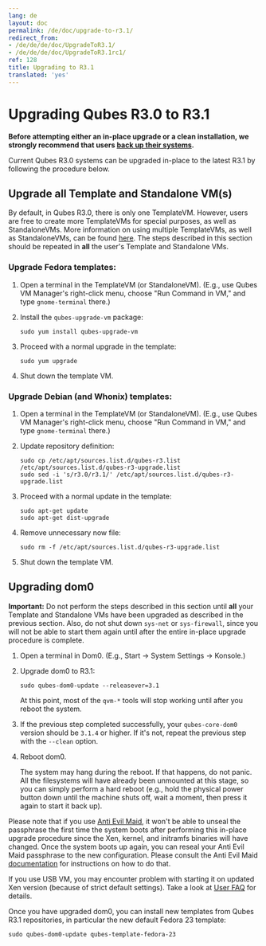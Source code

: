 ```yaml
---
lang: de
layout: doc
permalink: /de/doc/upgrade-to-r3.1/
redirect_from:
- /de/de/de/doc/UpgradeToR3.1/
- /de/de/de/doc/UpgradeToR3.1rc1/
ref: 128
title: Upgrading to R3.1
translated: 'yes'
---
```


Upgrading Qubes R3.0 to R3.1
======================================

**Before attempting either an in-place upgrade or a clean installation, we
strongly recommend that users [back up their systems](/de/doc/backup-restore/).**

Current Qubes R3.0 systems can be upgraded in-place to the latest R3.1
by following the procedure below.


Upgrade all Template and Standalone VM(s)
-----------------------------------------

By default, in Qubes R3.0, there is only one TemplateVM. However, users are
free to create more TemplateVMs for special purposes, as well as StandaloneVMs.
More information on using multiple TemplateVMs, as well as StandaloneVMs, can be
found [here](/de/doc/software-update-vm/). The steps described in this
section should be repeated in **all** the user's Template and Standalone VMs.


### Upgrade Fedora templates: ###

1.  Open a terminal in the TemplateVM (or StandaloneVM). (E.g., use Qubes VM
    Manager's right-click menu, choose "Run Command in VM," and type
    `gnome-terminal` there.)

2.  Install the `qubes-upgrade-vm` package:

        sudo yum install qubes-upgrade-vm

3.  Proceed with a normal upgrade in the template:

        sudo yum upgrade

4.  Shut down the template VM.


### Upgrade Debian (and Whonix) templates: ###

1.  Open a terminal in the TemplateVM (or StandaloneVM). (E.g., use Qubes VM
    Manager's right-click menu, choose "Run Command in VM," and type
    `gnome-terminal` there.)

2.  Update repository definition:

        sudo cp /etc/apt/sources.list.d/qubes-r3.list /etc/apt/sources.list.d/qubes-r3-upgrade.list
        sudo sed -i 's/r3.0/r3.1/' /etc/apt/sources.list.d/qubes-r3-upgrade.list

3.  Proceed with a normal update in the template:

        sudo apt-get update
        sudo apt-get dist-upgrade

4.  Remove unnecessary now file:

        sudo rm -f /etc/apt/sources.list.d/qubes-r3-upgrade.list

5.  Shut down the template VM.


Upgrading dom0
--------------

**Important:** Do not perform the steps described in this section until **all**
your Template and Standalone VMs have been upgraded as described in the previous
section. Also, do not shut down `sys-net` or `sys-firewall`, since you will not
be able to start them again until after the entire in-place upgrade procedure is
complete.

1.  Open a terminal in Dom0. (E.g., Start -\> System Settings -\> Konsole.)

2.  Upgrade dom0 to R3.1:

        sudo qubes-dom0-update --releasever=3.1

    At this point, most of the `qvm-*` tools will stop working until after you
    reboot the system.

3.  If the previous step completed successfully, your `qubes-core-dom0` version
    should be `3.1.4` or higher. If it's not, repeat the previous step with the
    `--clean` option.

4.  Reboot dom0.
    
    The system may hang during the reboot. If that happens, do not panic. All
    the filesystems will have already been unmounted at this stage, so you can
    simply perform a hard reboot (e.g., hold the physical power button down
    until the machine shuts off, wait a moment, then press it again to start it
    back up).

Please note that if you use [Anti Evil Maid](/de/doc/anti-evil-maid), it won't be
able to unseal the passphrase the first time the system boots after performing
this in-place upgrade procedure since the Xen, kernel, and initramfs binaries
will have changed. Once the system boots up again, you can reseal your Anti Evil
Maid passphrase to the new configuration. Please consult the Anti Evil Maid
[documentation](/de/doc/anti-evil-maid) for instructions on how to do that.

If you use USB VM, you may encounter problem with starting it on updated Xen
version (because of strict default settings). Take a look at 
[User FAQ](/de/faq/#i-created-a-usbvm-and-assigned-usb-controllers-to-it-now-the-usbvm-wont-boot)
for details.

Once you have upgraded dom0, you can install new templates from Qubes R3.1
repositories, in particular the new default Fedora 23 template:

    sudo qubes-dom0-update qubes-template-fedora-23